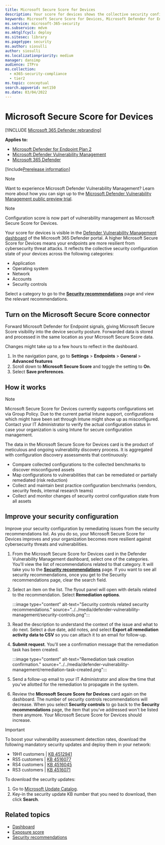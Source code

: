 ```yaml
---
title: Microsoft Secure Score for Devices
description: Your score for devices shows the collective security configuration state of your devices across application, operating system, network, accounts, and security controls.
keywords: Microsoft Secure Score for Devices, Microsoft Defender for Endpoint Microsoft Secure Score for Devices, secure score, configuration score, threat and vulnerability management, security controls, improvement opportunities, security configuration score over time, security posture, baseline, Microsoft Defender Vulnerability Management
ms.service: microsoft-365-security
ms.subservice: mdvm
ms.mktglfcycl: deploy
ms.sitesec: library
ms.pagetype: security
ms.author: siosulli
author: siosulli
ms.localizationpriority: medium
manager: dansimp
audience: ITPro
ms.collection:
  - m365-security-compliance
  - tier2
ms.topic: conceptual
search.appverid: met150
ms.date: 03/04/2022
---
```


# Microsoft Secure Score for Devices

[!INCLUDE [Microsoft 365 Defender rebranding](../../includes/microsoft-defender.md)]

**Applies to:**

- [Microsoft Defender for Endpoint Plan 2](https://go.microsoft.com/fwlink/?linkid=2154037)
- [Microsoft Defender Vulnerability Management](index.yml)
- [Microsoft 365 Defender](https://go.microsoft.com/fwlink/?linkid=2118804)

[!include[Prerelease information](../../includes/prerelease.md)]

>[!Note]
> Want to experience Microsoft Defender Vulnerability Management? Learn more about how you can sign up to the [Microsoft Defender Vulnerability Management public preview trial](../defender-vulnerability-management/get-defender-vulnerability-management.md).

> [!NOTE]
> Configuration score is now part of vulnerability management as Microsoft Secure Score for Devices.

Your score for devices is visible in the [Defender Vulnerability Management dashboard](tvm-dashboard-insights.md) of the Microsoft 365 Defender portal. A higher Microsoft Secure Score for Devices means your endpoints are more resilient from cybersecurity threat attacks. It reflects the collective security configuration state of your devices across the following categories:

- Application
- Operating system
- Network
- Accounts
- Security controls

Select a category to go to the [**Security recommendations**](tvm-security-recommendation.md) page and view the relevant recommendations.

## Turn on the Microsoft Secure Score connector

Forward Microsoft Defender for Endpoint signals, giving Microsoft Secure Score visibility into the device security posture. Forwarded data is stored and processed in the same location as your Microsoft Secure Score data.

Changes might take up to a few hours to reflect in the dashboard.

1. In the navigation pane, go to **Settings** \> **Endpoints** \> **General** \> **Advanced features**
2. Scroll down to **Microsoft Secure Score** and toggle the setting to **On**.
3. Select **Save preferences**.

## How it works

> [!NOTE]
> Microsoft Secure Score for Devices currently supports configurations set via Group Policy. Due to the current partial Intune support, configurations which might have been set through Intune might show up as misconfigured. Contact your IT Administrator to verify the actual configuration status in case your organization is using Intune for secure configuration management.

The data in the Microsoft Secure Score for Devices card is the product of meticulous and ongoing vulnerability discovery process. It is aggregated with configuration discovery assessments that continuously:

- Compare collected configurations to the collected benchmarks to discover misconfigured assets
- Map configurations to vulnerabilities that can be remediated or partially remediated (risk reduction)
- Collect and maintain best practice configuration benchmarks (vendors, security feeds, internal research teams)
- Collect and monitor changes of security control configuration state from all assets

## Improve your security configuration

Improve your security configuration by remediating issues from the security recommendations list. As you do so, your Microsoft Secure Score for Devices improves and your organization becomes more resilient against cybersecurity threats and vulnerabilities.

1. From the Microsoft Secure Score for Devices card in the Defender Vulnerability Management dashboard, select one of the categories. You'll view the list of recommendations related to that category. It will take you to the [**Security recommendations**](tvm-security-recommendation.md) page. If you want to see all security recommendations, once you get to the Security recommendations page, clear the search field.

2. Select an item on the list. The flyout panel will open with details related to the recommendation. Select **Remediation options**.

   :::image type="content" alt-text="Security controls related security recommendations." source="../../media/defender-vulnerability-management/security-controls.png":::

3. Read the description to understand the context of the issue and what to do next. Select a due date, add notes, and select **Export all remediation activity data to CSV** so you can attach it to an email for follow-up.

4. **Submit request**. You'll see a confirmation message that the remediation task has been created.

   :::image type="content" alt-text="Remediation task creation confirmation." source="../../media/defender-vulnerability-management/remediation-task-created.png":::

5. Send a follow-up email to your IT Administrator and allow the time that you've allotted for the remediation to propagate in the system.

6. Review the **Microsoft Secure Score for Devices** card again on the dashboard. The number of security controls recommendations will decrease. When you select **Security controls** to go back to the **Security recommendations** page, the item that you've addressed won't be listed there anymore. Your Microsoft Secure Score for Devices should increase.

> [!IMPORTANT]
>To boost your vulnerability assessment detection rates, download the following mandatory security updates and deploy them in your network:
>
> - 19H1 customers | [KB 4512941](https://support.microsoft.com/help/4512941/windows-10-update-kb4512941)
> - RS5 customers | [KB 4516077](https://support.microsoft.com/help/4516077/windows-10-update-kb4516077)
> - RS4 customers | [KB 4516045](https://support.microsoft.com/help/4516045/windows-10-update-kb4516045)
> - RS3 customers | [KB 4516071](https://support.microsoft.com/help/4516071/windows-10-update-kb4516071)
>
> To download the security updates:
>
> 1. Go to [Microsoft Update Catalog](https://www.catalog.update.microsoft.com/home.aspx).
> 2. Key-in the security update KB number that you need to download, then click **Search**.

## Related topics

- [Dashboard](tvm-dashboard-insights.md)
- [Exposure score](tvm-exposure-score.md)
- [Security recommendations](tvm-security-recommendation.md)
